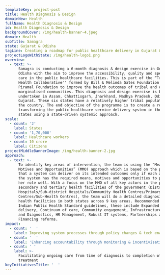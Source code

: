 ```yaml
---
templateKey: project-post
title: Health Diagnosis & Design
domainNew: Health
fullName: Health Diagnosis & Design
id: Health Diagnosis & Design
backgroundCover: /img/health-banner-4.jpeg
domain: Health
subTitle: Samagra
state: Gujarat & Odisha
tagLine: Creating a roadmap for public healthcare delivery in Gujarat & Odisha
projectLogoWithState: /img/health-logo1.png
overview:
  - text: >-
      Samagra is conducting a 6-month diagnosis & design exercise in Gujarat and
      Odisha with the aim to improve the accessibility, quality and speed of
      care in the public healthcare facilities. This is part of the “Tribal
      Health Collaborative'' formed by Bill & Melinda Gates Foundation and
      Piramal Foundation to improve the health outcomes of tribal and other
      marginalised communities. This diagnosis and design exercise is being
      undertaken in Assam, Chhattisgarh, Jharkhand, Madhya Pradesh, Odisha and
      Gujarat. These six states have a relatively higher tribal population in
      the country. The end objective of the programme is to create a roadmap for
      transforming the public healthcare service delivery system in these six
      states using a state-driven systemic approach.
scale:
  - count: '2'
    label: States
  - count: '1,70,000'
    label: Healthcare workers
  - count: 10 crore
    label: Citizens
projectMiddleBannerImage: /img/health-banner-2.jpg
approach:
  - text: >-
      To identify key areas of intervention, the team is using the “Means,
      Motives and Opportunities” (MMO) approach which is based on the philosophy
      that a system can deliver on its intended outcomes only if each actor in
      the system has the required means, motives and opportunities to perform
      her role well. With a focus on the MMO of all key actors in the primary,
      secondary and tertiary health facilities of the government (District
      Hospitals/Sub-district Hospitals/Community Health Centres/Primary Health
      Centres/Sub-Health Centres), the team will do a detailed diagnosis of the
      health facilities in both states across 9 key areas. Recommended in the
      Indian Public Health Standard guidelines, these include Expanded service
      delivery, Continuum of care, Community engagement, Infrastructure, Meds
      and Diagnostics, HR Management, Robust IT systems, Partnerships and
      Financing reforms.
impact:
  - count: '  '
    label: Improving system processes through policy changes & tech enablement
  - count: '  '
    label: 'Enhancing accountability through monitoring & incentivisation '
  - count: ' '
    label: >-
      Facilitating ongoing care from time of diagnosis to completion of
      treatment
keyInitiativesTitle: '  '
---
```


